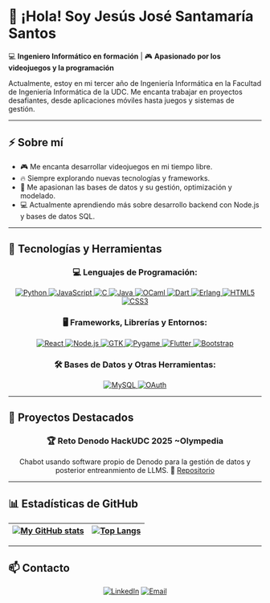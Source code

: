 [gh_profile]: https://github.com/jjsantamariasantos


# 👋 ¡Hola! Soy Jesús José Santamaría Santos

💻 **Ingeniero Informático en formación** | 🎮 **Apasionado por los videojuegos y la programación**  

Actualmente, estoy en mi tercer año de Ingeniería Informática en la Facultad de Ingeniería Informática de la UDC. Me encanta trabajar en proyectos desafiantes, desde aplicaciones móviles hasta juegos y sistemas de gestión.  

---

## ⚡ Sobre mí  
- 🎮 Me encanta desarrollar videojuegos en mi tiempo libre.  
- 🔥 Siempre explorando nuevas tecnologías y frameworks.  
- 🌱 Me apasionan las bases de datos y su gestión, optimización y modelado.  
- 💻 Actualmente aprendiendo más sobre desarrollo backend con Node.js y bases de datos SQL.

---

## 🔧 Tecnologías y Herramientas  

<div align="center">

### 💻 Lenguajes de Programación:

<p align="center">
  <a href="https://docs.python.org/3/" target="_blank">
    <img src="https://img.shields.io/badge/Python-3776AB?style=for-the-badge&logo=python&logoColor=white" alt="Python">
  </a>
  <a href="https://developer.mozilla.org/en-US/docs/Web/JavaScript" target="_blank">
    <img src="https://img.shields.io/badge/JavaScript-F7DF1E?style=for-the-badge&logo=javascript&logoColor=black" alt="JavaScript">
  </a>
  <a href="https://en.cppreference.com/w/c" target="_blank">
    <img src="https://img.shields.io/badge/C-00599C?style=for-the-badge&logo=c&logoColor=white" alt="C">
  </a>
  <a href="https://docs.oracle.com/en/java/" target="_blank">
    <img src="https://img.shields.io/badge/Java-ED8B00?style=for-the-badge&logo=openjdk&logoColor=white" alt="Java">
  </a>
  <a href="https://ocaml.org/docs/" target="_blank">
    <img src="https://img.shields.io/badge/OCaml-EF7A08?style=for-the-badge&logo=ocaml&logoColor=white" alt="OCaml">
  </a>
  <a href="https://dart.dev/guides" target="_blank">
    <img src="https://img.shields.io/badge/Dart-0175C2?style=for-the-badge&logo=dart&logoColor=white" alt="Dart">
  </a>
  <a href="https://www.erlang.org/docs" target="_blank">
    <img src="https://img.shields.io/badge/Erlang-A90533?style=for-the-badge&logo=erlang&logoColor=white" alt="Erlang">
  </a>
  <a href="https://developer.mozilla.org/en-US/docs/Web/HTML" target="_blank">
    <img src="https://img.shields.io/badge/HTML5-E34F26?style=for-the-badge&logo=html5&logoColor=white" alt="HTML5">
  </a>
  <a href="https://developer.mozilla.org/en-US/docs/Web/CSS" target="_blank">
    <img src="https://img.shields.io/badge/CSS3-1572B6?style=for-the-badge&logo=css3&logoColor=white" alt="CSS3">
  </a>
</p>

### 🖥️ Frameworks, Librerías y Entornos:

<p align="center">
  <a href="https://react.dev/" target="_blank">
    <img src="https://img.shields.io/badge/React-20232A?style=for-the-badge&logo=react&logoColor=61DAFB" alt="React">
  </a>
  <a href="https://nodejs.org/en/docs" target="_blank">
    <img src="https://img.shields.io/badge/Node.js-339933?style=for-the-badge&logo=nodedotjs&logoColor=white" alt="Node.js">
  </a>
  <a href="https://docs.gtk.org/" target="_blank">
    <img src="https://img.shields.io/badge/GTK-4.0-blue?style=for-the-badge" alt="GTK">
  </a>
  <a href="https://www.pygame.org/docs/" target="_blank">
    <img src="https://img.shields.io/badge/Pygame-3776AB?style=for-the-badge&logo=python&logoColor=white" alt="Pygame">
  </a>
  <a href="https://docs.flutter.dev/" target="_blank">
    <img src="https://img.shields.io/badge/Flutter-02569B?style=for-the-badge&logo=flutter&logoColor=white" alt="Flutter">
  </a>
  <a href="https://getbootstrap.com/docs/" target="_blank">
    <img src="https://img.shields.io/badge/Bootstrap-7952B3?style=for-the-badge&logo=bootstrap&logoColor=white" alt="Bootstrap">
  </a>
</p>

### 🛠 Bases de Datos y Otras Herramientas:

<p align="center">
  <a href="https://dev.mysql.com/doc/" target="_blank">
    <img class="icon" src="https://img.shields.io/badge/MySQL-4479A1?style=for-the-badge&logo=mysql&logoColor=white" alt="MySQL">
  </a>
  <a href="https://oauth.net/" target="_blank">
    <img class="icon" src="https://img.shields.io/badge/OAuth-EC4A3F?style=for-the-badge&logo=auth0&logoColor=white" alt="OAuth">
  </a>
</p>

<style>
  .icon {
    transition: opacity 0.3s ease-in-out, transform 0.2s ease-in-out;
  }

  .icon:hover {
    opacity: 0.7;
    transform: scale(1.1);
  }
</style>

</div>

---

## 🚀 Proyectos Destacados  

<div align="center">

### 🏆 **Reto Denodo HackUDC 2025 ~Olympedia**  
Chabot usando software propio de Denodo para la gestión de datos y posterior entreanmiento de LLMS. 
🔗 [Repositorio](https://github.com/jjsantamariasantos/hackaton2025)

</div>

---

## 📊 Estadísticas de GitHub  

<div align="center">

| [![My GitHub stats](https://github-readme-stats.vercel.app/api?username=jjsantamariasantos&theme=dark\&show_icons=true\&rank_icon=github)][gh_profile] | [![Top Langs](https://github-readme-stats.vercel.app/api/top-langs/?username=jjsantamariasantos&layout=compact&theme=dark&langs_count=8&cache_seconds=3500)][gh_profile] |
|:--:|:--:|

</div>

---

## 📫 Contacto  

<div align="center">
  
[![LinkedIn](https://img.shields.io/badge/LinkedIn-blue?style=for-the-badge&logo=linkedin)](https://linkedin.com/in/jesús-santamaría-santos)    [![Email](https://img.shields.io/badge/Email-D14836?style=for-the-badge&logo=gmail&logoColor=white)](mailto:jotaoleiros@gmail.com)  

</div>
